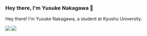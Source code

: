 ### Hey there, I'm Yusuke Nakagawa 👋

Hey there! I'm Yusuke Nakagawa, a student at Kyushu University.

<a href="https://github.com/ko31">
  <img align="left" src="https://github-readme-stats.vercel.app/api?username=ko31&count_private=true&show_icons=true" />
</a>
<a href="https://github.com/ko31">
  <img align="left" src="https://github-readme-stats.vercel.app/api/top-langs/?username=ko31" />
</a>
